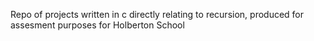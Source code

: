 Repo of projects written in c directly relating to recursion, produced for assesment purposes for Holberton School